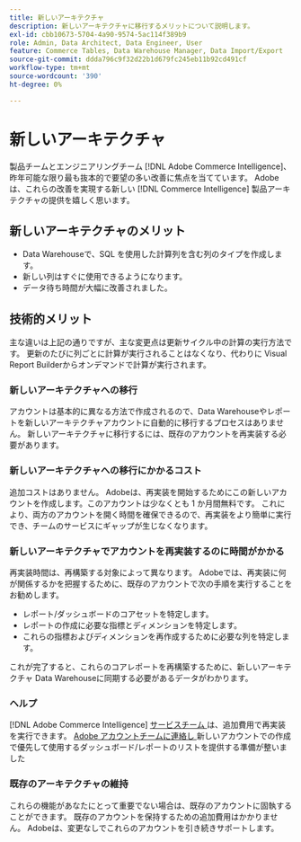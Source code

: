 ```yaml
---
title: 新しいアーキテクチャ
description: 新しいアーキテクチャに移行するメリットについて説明します。
exl-id: cbb10673-5704-4a90-9574-5ac114f389b9
role: Admin, Data Architect, Data Engineer, User
feature: Commerce Tables, Data Warehouse Manager, Data Import/Export
source-git-commit: ddda796c9f32d22b1d679fc245eb11b92cd491cf
workflow-type: tm+mt
source-wordcount: '390'
ht-degree: 0%

---
```


# 新しいアーキテクチャ

製品チームとエンジニアリングチーム [!DNL Adobe Commerce Intelligence]、昨年可能な限り最も抜本的で要望の多い改善に焦点を当てています。 Adobeは、これらの改善を実現する新しい [!DNL Commerce Intelligence] 製品アーキテクチャの提供を嬉しく思います。

## 新しいアーキテクチャのメリット

* Data Warehouseで、SQL を使用した計算列を含む列のタイプを作成します。
* 新しい列はすぐに使用できるようになります。
* データ待ち時間が大幅に改善されました。

## 技術的メリット

主な違いは上記の通りですが、主な変更点は更新サイクル中の計算の実行方法です。 更新のたびに列ごとに計算が実行されることはなくなり、代わりに Visual Report Builderからオンデマンドで計算が実行されます。

### 新しいアーキテクチャへの移行

アカウントは基本的に異なる方法で作成されるので、Data Warehouseやレポートを新しいアーキテクチャアカウントに自動的に移行するプロセスはありません。 新しいアーキテクチャに移行するには、既存のアカウントを再実装する必要があります。

### 新しいアーキテクチャへの移行にかかるコスト

追加コストはありません。 Adobeは、再実装を開始するためにこの新しいアカウントを作成します。このアカウントは少なくとも 1 か月間無料です。 これにより、両方のアカウントを開く時間を確保できるので、再実装をより簡単に実行でき、チームのサービスにギャップが生じなくなります。

### 新しいアーキテクチャでアカウントを再実装するのに時間がかかる

再実装時間は、再構築する対象によって異なります。 Adobeでは、再実装に何が関係するかを把握するために、既存のアカウントで次の手順を実行することをお勧めします。

* レポート/ダッシュボードのコアセットを特定します。
* レポートの作成に必要な指標とディメンションを特定します。
* これらの指標およびディメンションを再作成するために必要な列を特定します。

これが完了すると、これらのコアレポートを再構築するために、新しいアーキテクチャ Data Warehouseに同期する必要があるデータがわかります。

### ヘルプ

[!DNL Adobe Commerce Intelligence] [ サービスチーム ](https://experienceleague.adobe.com/docs/commerce-knowledge-base/kb/troubleshooting/miscellaneous/mbi-service-policies.html?lang=ja) は、追加費用で再実装を実行できます。 [Adobe アカウントチームに連絡し ](../../guide-overview.md#Submitting-a-Support-Ticket) 新しいアカウントでの作成で優先して使用するダッシュボード/レポートのリストを提供する準備が整いました

### 既存のアーキテクチャの維持

これらの機能があなたにとって重要でない場合は、既存のアカウントに固執することができます。 既存のアカウントを保持するための追加費用はかかりません。 Adobeは、変更なしでこれらのアカウントを引き続きサポートします。
